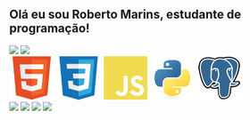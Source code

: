 ## Olá eu sou Roberto Marins, estudante de programação!


<div>
	<img height="180em" src="https://github-readme-stats.vercel.app/api?username=betorfm&show_icons=true&theme=tokyonight&include_all_commits=true&count_private=true"/>
	<img height="180em" src="https://github-readme-stats.vercel.app/api/top-langs/?username=betorfm&layout=compact&langs_count=6&theme=tokyonight"/>
</div>  
<div>
	<img alt="HTML5" width="80" src="https://raw.githubusercontent.com/devicons/devicon/master/icons/html5/html5-original.svg">
	<img alt="CSS3" width="80" src="https://raw.githubusercontent.com/devicons/devicon/master/icons/css3/css3-original.svg">
	<img alt="JS" width="80" src="https://raw.githubusercontent.com/devicons/devicon/master/icons/javascript/javascript-plain.svg">
	<img alt="JS" width="80" src="https://github.com/devicons/devicon/blob/master/icons/python/python-original.svg">
	<img alt="JS" width="80" src="https://github.com/devicons/devicon/blob/master/icons/postgresql/postgresql-original.svg">
</div>
<div> 
	<a href="https://instagram.com/betorfm" rel="external" target="_blank"><img src="https://img.shields.io/badge/-Instagram-%23E4405F?style=for-the-badge&logo=instagram&logoColor=white" target="_blank"></a>
	<a href="#" target="_blank"><img src="https://img.shields.io/badge/Discord-7289DA?style=for-the-badge&logo=discord&logoColor=white"></a> 
  	<a href = "mailto:betorfm88@gmail.com" target="_blank"><img src="https://img.shields.io/badge/-Gmail-%23333?style=for-the-badge&logo=gmail&logoColor=white" target="_blank"></a>
 	<a href="https://www.linkedin.com/in/betorfm/?originalSubdomain=br" target="_blank"><img src="https://img.shields.io/badge/-LinkedIn-%230077B5?style=for-the-badge&logo=linkedin&logoColor=white"></a>
</div>
<!--

 <img align="center" alt="Rafa-Ts" height="30" width="40" src="https://raw.githubusercontent.com/devicons/devicon/master/icons/typescript/typescript-plain.svg">

  <img align="center" alt="Rafa-React" height="30" width="40" src="https://raw.githubusercontent.com/devicons/devicon/master/icons/react/react-original.svg">
<img align="center" alt="Rafa-Python" height="30" width="40" src="https://raw.githubusercontent.com/devicons/devicon/master/icons/python/python-original.svg">
  <img align="center" alt="Rafa-Csharp" height="30" width="40" src="https://raw.githubusercontent.com/devicons/devicon/master/icons/csharp/csharp-original.svg">
- 🔭 I’m currently working on ...
- 🌱 I’m currently learning ...
- 👯 I’m looking to collaborate on ...
- 🤔 I’m looking for help with ...
- 💬 Ask me about ...
- 📫 How to reach me: ...
- 😄 Pronouns: ...
- ⚡ Fun fact: ...
	<a href="https://www.twitch.tv/rafaballerinii" target="_blank"><img src="https://img.shields.io/badge/Twitch-9146FF?style=for-the-badge&logo=twitch&logoColor=white" target="_blank"></a>
<a href="https://www.youtube.com/channel/UC_-uuuZbY0AAt9CViNzvc-Q" target="_blank"><img src="https://img.shields.io/badge/YouTube-FF0000?style=for-the-badge&logo=youtube&logoColor=white" target="_blank"></a>
-->
